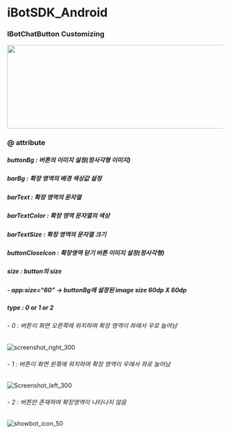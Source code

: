 # iBotSDK_Android

### IBotChatButton Customizing
<img src="https://user-images.githubusercontent.com/56538133/66885715-1b51cf00-f010-11e9-94c5-4bf7954b02bd.png" width="520" height="195">

### @ attribute
##### buttonBg : 버튼의 이미지 설정(정사각형 이미지)
##### barBg : 확장 영역의 배경 색상값 설정
##### barText : 확장 영역의 문자열
##### barTextColor : 확장 영역 문자열의 색상
##### barTextSize : 확장 영역의 문자열 크기
##### buttonCloseIcon : 확장영역 닫기 버튼 이미지 설정(정사각형)
##### size : button의 size 
#####   - app:size=“60” -> buttonBg에 설정된 image size 60dp X 60dp
##### type : 0 or 1 or 2
######   - 0 : 버튼이 화면 오른쪽에 위치하며 확장 영역이 좌에서 우로 늘어남
![screenshot_right_300](https://user-images.githubusercontent.com/56538133/66888820-00d12300-f01b-11e9-9cb8-2c62bd402b2e.jpg)
######    - 1 : 버튼이 화면 왼쪾에 위치하며 확장 영역이 우에서 좌로 늘어남
![Screenshot_left_300](https://user-images.githubusercontent.com/56538133/66888821-0169b980-f01b-11e9-81f8-dd9817720f9d.jpg)
######     - 2 : 버튼만 존재하며 확장영역이 나타나지 않음
![showbot_icon_50](https://user-images.githubusercontent.com/56538133/66888822-0169b980-f01b-11e9-8501-9540a4fc1408.png)
